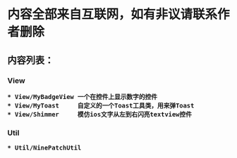 <h1>内容全部来自互联网，如有非议请联系作者删除</h1>

<h2>内容列表： 

<h3>View
    
    * View/MyBadgeView 一个在控件上显示数字的控件
    * View/MyToast     自定义的一个Toast工具类，用来弹Toast
    * View/Shimmer     模仿ios文字从左到右闪亮textview控件

<h3>Util

	* Util/NinePatchUtil 